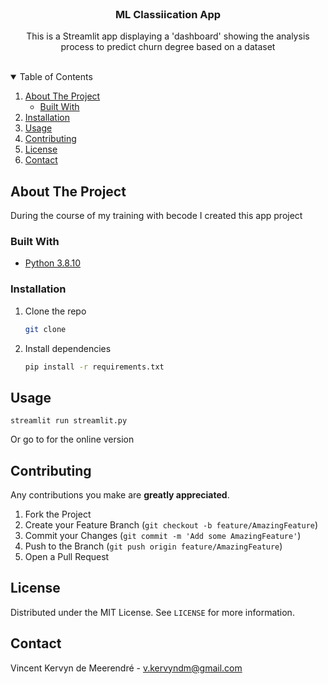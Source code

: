 

<!-- PROJECT TITLE -->
<br />
<p align="center">
  <h3 align="center">ML Classiication App </h3>

  <p align="center">
    This is a Streamlit app displaying a 'dashboard' showing the analysis process to predict churn degree based on a dataset
  </p>
</p>
<br />

<!-- TABLE OF CONTENTS -->
<details open="open">
  <summary>Table of Contents</summary>
  <ol>
    <li>
      <a href="#about-the-project">About The Project</a>
      <ul>
        <li><a href="#built-with">Built With</a></li>
      </ul>
    </li>
    <li>
      <a href="#installation">Installation</a>
    </li>
    <li><a href="#usage">Usage</a></li>
    <li><a href="#contributing">Contributing</a></li>
    <li><a href="#license">License</a></li>
    <li><a href="#contact">Contact</a></li>
  </ol>
</details>

<!-- ABOUT THE PROJECT -->
## About The Project

During the course of my training with becode I created this app project

### Built With

* [Python 3.8.10](https://www.python.org/)

<!-- GETTING STARTED -->

### Installation

1. Clone the repo
   ```sh
   git clone 
   ```

2. Install dependencies
   ```sh
   pip install -r requirements.txt
   ```

<!-- USAGE EXAMPLES -->
## Usage

   ```
streamlit run streamlit.py
   
   ```

Or go to  for the online version  


<!-- CONTRIBUTING -->
## Contributing

Any contributions you make are **greatly appreciated**.

1. Fork the Project
2. Create your Feature Branch (`git checkout -b feature/AmazingFeature`)
3. Commit your Changes (`git commit -m 'Add some AmazingFeature'`)
4. Push to the Branch (`git push origin feature/AmazingFeature`)
5. Open a Pull Request

<!-- LICENSE -->
## License

Distributed under the MIT License. See `LICENSE` for more information.

<!-- CONTACT -->
## Contact

Vincent Kervyn de Meerendré - v.kervyndm@gmail.com
